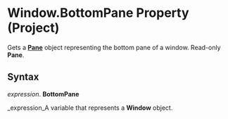 
# Window.BottomPane Property (Project)

Gets a  **[Pane](a6995e47-c0a0-2c5e-269f-d7a59d20f982.md)** object representing the bottom pane of a window. Read-only **Pane**.


## Syntax

 _expression_. **BottomPane**

 _expression_A variable that represents a  **Window** object.

